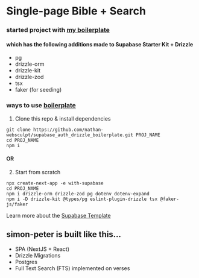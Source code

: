 # Single-page Bible + Search

### started project with [my boilerplate](https://github.com/nathan-websculpt/supabase_auth_drizzle_boilerplate)

#### which has the following additions made to Supabase Starter Kit + Drizzle

- pg
- drizzle-orm
- drizzle-kit
- drizzle-zod
- tsx
- faker (for seeding)

### ways to use [boilerplate](https://github.com/nathan-websculpt/supabase_auth_drizzle_boilerplate)

1. Clone this repo & install dependencies

```
git clone https://github.com/nathan-websculpt/supabase_auth_drizzle_boilerplate.git PROJ_NAME
cd PROJ_NAME
npm i
```

#### OR

2. Start from scratch

```
npx create-next-app -e with-supabase
cd PROJ_NAME
npm i drizzle-orm drizzle-zod pg dotenv dotenv-expand
npm i -D drizzle-kit @types/pg eslint-plugin-drizzle tsx @faker-js/faker
```


Learn more about the [Supabase Template](https://supabase.com/docs/guides/getting-started/quickstarts/nextjs)

## simon-peter is built like this...

- SPA (NextJS + React)
- Drizzle Migrations
- Postgres
- Full Text Search (FTS) implemented on verses